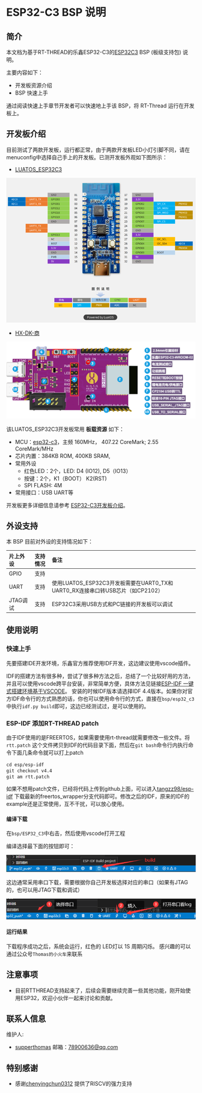 
# ESP32-C3 BSP 说明

## 简介

本文档为基于RT-THREAD的乐鑫ESP32-C3的[ESP32C3](http://luatos.com/t/esp32c3) BSP (板级支持包) 说明。

主要内容如下：

- 开发板资源介绍
- BSP 快速上手

通过阅读快速上手章节开发者可以快速地上手该 BSP，将 RT-Thread 运行在开发板上。

## 开发板介绍

目前测试了两款开发板，运行都正常，由于两款开发板LED小灯引脚不同，请在menuconfig中选择自己手上的开发板。已测开发板外观如下图所示：

- [LUATOS_ESP32C3](https://wiki.luatos.com/chips/esp32c3/board.html)

![LUATOS_ESP32C3](images/luatos_esp32c3.png)

- [HX-DK-商](https://docs.wireless-tech.cn/doc/7/)

![hongxu](images/hx_shang.png)



该LUATOS_ESP32C3开发板常用 **板载资源** 如下：

- MCU：[esp32-c3](https://www.espressif.com/sites/default/files/documentation/esp32-c3_datasheet_en.pdf)，主频  160MHz， 407.22 CoreMark; 2.55  CoreMark/MHz
- 芯片内置：384KB ROM,  400KB SRAM,
- 常用外设
  - 红色LED：2个，LED: D4 (IO12), D5（IO13）
  - 按键：2个，K1（BOOT） K2(RST)
  - SPI FLASH: 4M 
- 常用接口：USB UART等

开发板更多详细信息请参考 [ESP32-C3开发板介绍](https://wiki.luatos.com/chips/esp32c3/board.html)。

## 外设支持

本 BSP 目前对外设的支持情况如下：

| **片上外设**      | **支持情况** | **备注**                              |
| :----------------- | :----------: | :------------------------------------- |
| GPIO              |     支持     |  |
| UART              |     支持     | 使用LUATOS_ESP32C3开发板需要在UART0_TX和UART0_RX连接串口转USB芯片（如CP2102）|
| JTAG调试          |     支持     | ESP32C3采用USB方式和PC链接的开发板可以调试                                |

## 使用说明

### 快速上手

先要搭建IDE开发环境，乐鑫官方推荐使用IDF开发，这边建议使用vscode插件。

IDF的搭建方法有很多种，尝试了很多种方法之后，总结了一个比较好用的方法，并且可以使用vscode跨平台安装，非常简单方便，具体方法见链接[ESP-IDF 一键式搭建环境基于VSCODE](https://blog.csdn.net/lt6210925/article/details/123699249)。 安装的时候IDF版本请选择IDF 4.4版本。如果你对官方IDF命令行的方式熟悉的话，你也可以使用命令行的方式，直接在`bsp/esp32_c3`中执行`idf.py build`即可，这边已经测试过，是可以使用的。

### ESP-IDF 添加RT-THREAD patch 

由于IDF使用的是FREERTOS，如果需要使用rt-thread就需要修改一些文件。将`rtt.patch` 这个文件拷贝到IDF的代码目录下面，然后在`git bash`命令行内执行命令下面几条命令就可以打上patch

```
cd esp/esp-idf
git checkout v4.4
git am rtt.patch
```

如果不想用patch文件，已经将代码上传到github上面，可以进入[tangzz98/esp-idf](https://github.com/tangzz98/esp-idf/tree/freertos_wrapper) 下载最新的freertos_wrapper分支代码即可。修改之后的IDF，原来的IDF的example还是正常使用，互不干扰，可以放心使用。

#### 编译下载

 在`bsp/ESP32_C3`中右击，然后使用vscode打开工程

编译选择最下面的按钮即可：

![build](images/build.png)

这边通常采用串口下载，需要根据你自己开发板选择对应的串口（如果有JTAG的，也可以用JTAG下载和调试）

![burn](images/burn.png)

#### 运行结果

下载程序成功之后，系统会运行，红色的 LED灯以 1S 周期闪烁。
感兴趣的可以通过公众号`Thomas的小火车`来联系

## 注意事项

- 目前RTTHREAD支持起来了，后续会需要继续完善一些其他功能，刚开始使用ESP32，欢迎小伙伴一起来讨论和贡献。

## 联系人信息

维护人:

-  [supperthomas](https://github.com/supperthomas) 邮箱：<78900636@qq.com>

## 特别感谢

- 感谢[chenyingchun0312](https://github.com/chenyingchun0312) 提供了RISCV的强力支持
